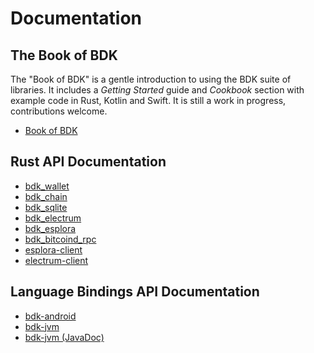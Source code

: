 # Documentation

## The Book of BDK

The "Book of BDK" is a gentle introduction to using the BDK suite of libraries. It includes a _Getting Started_ guide and _Cookbook_ section with example code in Rust, Kotlin and Swift. It is still a work in progress, contributions welcome.

- [Book of BDK](https://bookofbdk.com)

## Rust API Documentation

- [bdk_wallet](https://docs.rs/bdk_wallet/)
- [bdk_chain](https://docs.rs/bdk_chain/)
- [bdk_sqlite](https://docs.rs/bdk_sqlite)
- [bdk_electrum](https://docs.rs/bdk_electrum)
- [bdk_esplora](https://docs.rs/bdk_esplora)
- [bdk_bitcoind_rpc](https://docs.rs/bdk_bitcoind_rpc)
- [esplora-client](https://docs.rs/esplora-client)
- [electrum-client](https://docs.rs/electrum-client)

## Language Bindings API Documentation

- <a href="/android/" target="_blank" rel="noopener noreferrer">bdk-android</a>
- <a href="/jvm/" target="_blank" rel="noopener noreferrer">bdk-jvm</a>
- <a href="/java/" target="_blank" rel="noopener noreferrer">bdk-jvm (JavaDoc)</a>
